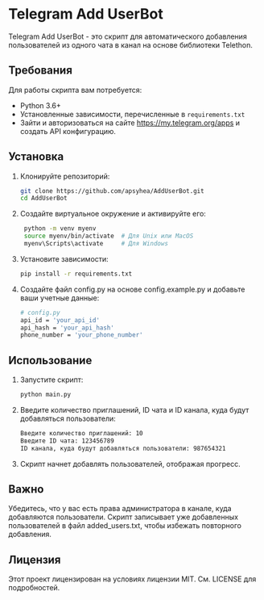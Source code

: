 # Telegram Add UserBot

Telegram Add UserBot - это скрипт для автоматического добавления пользователей из одного чата в канал на основе библиотеки Telethon.

## Требования

Для работы скрипта вам потребуется:

- Python 3.6+
- Установленные зависимости, перечисленные в `requirements.txt`
- Зайти и авторизоваться на сайте https://my.telegram.org/apps и создать API конфигурацию.

## Установка

1. Клонируйте репозиторий:

   ```sh
   git clone https://github.com/apsyhea/AddUserBot.git
   cd AddUserBot
2. Создайте виртуальное окружение и активируйте его:
   ```sh
    python -m venv myenv
    source myenv/bin/activate  # Для Unix или MacOS
    myenv\Scripts\activate     # Для Windows

3. Установите зависимости:
   ```sh
   pip install -r requirements.txt

4. Создайте файл config.py на основе config.example.py и добавьте ваши учетные данные:
   ```sh
   # config.py
   api_id = 'your_api_id'
   api_hash = 'your_api_hash'
   phone_number = 'your_phone_number'
   
## Использование
1. Запустите скрипт:
   ```sh
   python main.py
2. Введите количество приглашений, ID чата и ID канала, куда будут добавляться пользователи:
   ```sh
   Введите количество приглашений: 10
   Введите ID чата: 123456789
   ID канала, куда будут добавляться пользователи: 987654321

3. Скрипт начнет добавлять пользователей, отображая прогресс.

## Важно
Убедитесь, что у вас есть права администратора в канале, куда добавляются пользователи. 
Скрипт записывает уже добавленных пользователей в файл added_users.txt, чтобы избежать повторного добавления.

## Лицензия
Этот проект лицензирован на условиях лицензии MIT. См. LICENSE для подробностей.

